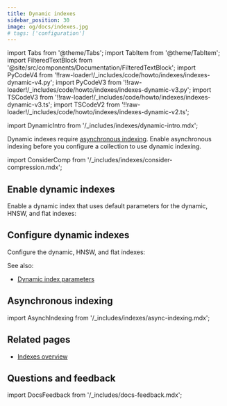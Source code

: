 ```yaml
---
title: Dynamic indexes
sidebar_position: 30
image: og/docs/indexes.jpg
# tags: ['configuration']
---
```


import Tabs from '@theme/Tabs';
import TabItem from '@theme/TabItem';
import FilteredTextBlock from '@site/src/components/Documentation/FilteredTextBlock';
import PyCodeV4 from '!!raw-loader!/_includes/code/howto/indexes/indexes-dynamic-v4.py';
import PyCodeV3 from '!!raw-loader!/_includes/code/howto/indexes/indexes-dynamic-v3.py';
import TSCodeV3 from '!!raw-loader!/_includes/code/howto/indexes/indexes-dynamic-v3.ts';
import TSCodeV2 from '!!raw-loader!/_includes/code/howto/indexes/indexes-dynamic-v2.ts';

import DynamicIntro from '/_includes/indexes/dynamic-intro.mdx';

<DynamicIntro/>

Dynamic indexes require [asynchronous indexing](/developers/weaviate/config-refs/schema/vector-index#asynchronous-indexing). Enable asynchronous indexing before you configure a collection to use dynamic indexing.

import ConsiderComp from '/_includes/indexes/consider-compression.mdx';

<ConsiderComp/>

## Enable dynamic indexes

Enable a dynamic index that uses default parameters for the dynamic, HNSW, and flat indexes:

<Tabs groupId="languages">
  <TabItem value="py" label="Python Client v4">
    <FilteredTextBlock
      text={PyCodeV4}
      startMarker="# START EnableDynamic"
      endMarker="# END EnableDynamic"
      language="py"
    />
  </TabItem>
  <TabItem value="py3" label="Python Client v3">
    <FilteredTextBlock
      text={PyCodeV3}
        startMarker="# START EnableDynamic"
        endMarker="# END EnableDynamic"
        language="py"
    />
  </TabItem>
  <TabItem value="js" label="JS/TS Client v3">
    <FilteredTextBlock
      text={TSCodeV3}
        startMarker="// START EnableDynamic"
        endMarker="// END EnableDynamic"
        language="js"
    />
  </TabItem>
  <TabItem value="js2" label="JS/TS Client v2">
    <FilteredTextBlock
      text={TSCodeV2}
        startMarker="// START EnableDynamic"
        endMarker="// END EnableDynamic"
        language="js"
    />
  </TabItem>
</Tabs>

## Configure dynamic indexes

Configure the dynamic, HNSW, and flat indexes:

<Tabs groupId="languages">
  <TabItem value="py" label="Python Client v4">
    <FilteredTextBlock
      text={PyCodeV4}
      startMarker="# START ConfigDynamic"
      endMarker="# END ConfigDynamic"
      language="py"
    />
  </TabItem>
  <TabItem value="py3" label="Python Client v3">
    <FilteredTextBlock
      text={PyCodeV3}
        startMarker="# START ConfigDynamic"
        endMarker="# END ConfigDynamic"
        language="py"
    />
  </TabItem>
  <TabItem value="js" label="JS/TS Client v3">
    <FilteredTextBlock
      text={TSCodeV3}
        startMarker="// START ConfigDynamic"
        endMarker="// END ConfigDynamic"
        language="js"
    />
  </TabItem>
  <TabItem value="js2" label="JS/TS Client v2">
    <FilteredTextBlock
      text={TSCodeV2}
        startMarker="// START ConfigDynamic"
        endMarker="// END ConfigDynamic"
        language="js"
    />
  </TabItem>
</Tabs>

See also:

- [Dynamic index parameters](/developers/weaviate/config-refs/schema/vector-index#dynamic-index-parameters)

## Asynchronous indexing

import AsynchIndexing from '/_includes/indexes/async-indexing.mdx';

<AsynchIndexing/>

## Related pages

- [Indexes overview](/developers/weaviate/starter-guides/managing-resources/indexing)

## Questions and feedback

import DocsFeedback from '/_includes/docs-feedback.mdx';

<DocsFeedback/>